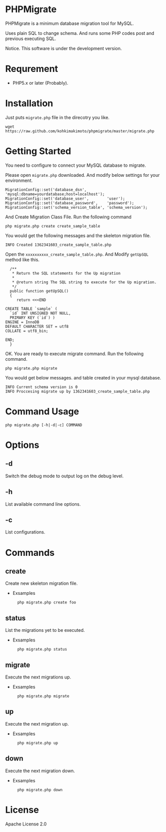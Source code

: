 # PHPMigrate

PHPMigrate is a minimum database migration tool for MySQL.

Uses plain SQL to change schema. And runs some PHP codes post and previous executing SQL.

Notice. This software is under the development version.

# Requrement

* PHP5.x or later (Probably).

# Installation

Just puts `migrate.php` file in the direcotry you like.

    wget https://raw.github.com/kohkimakimoto/phpmigrate/master/migrate.php

# Getting Started

You need to configure to connect your MySQL database to migrate.

Please open `migrate.php` downloaded. And modify below settings for your environment.

    MigrationConfig::set('database_dsn',         'mysql:dbname=yourdatabase;host=localhost');
    MigrationConfig::set('database_user',        'user');
    MigrationConfig::set('database_password',    'password');
    MigrationConfig::set('schema_version_table', 'schema_version');


And Create Migration Class File. Run the following command

    php migrate.php create create_sample_table

You would get the following messages and the skeleton migration file.

    INFO Created 1362341603_create_sample_table.php

Open the `xxxxxxxxxx_create_sample_table.php`. And Modify `getUpSQL` method like this.

      /**
       * Return the SQL statements for the Up migration
       *
       * @return string The SQL string to execute for the Up migration.
       */
      public function getUpSQL()
      {
         return <<<END

    CREATE TABLE `sample` (
      `id` INT UNSIGNED NOT NULL,
      PRIMARY KEY (`id`) )
    ENGINE = InnoDB
    DEFAULT CHARACTER SET = utf8
    COLLATE = utf8_bin;

    END;
      }

OK. You are ready to execute migrate command. Run the following command.

    php migrate.php migrate

You would get below messages. and table created in your mysql database.

    INFO Current schema version is 0
    INFO Proccesing migrate up by 1362341603_create_sample_table.php

# Command Usage

    php migrate.php [-h|-d|-c] COMMAND

# Options

## -d

Switch the debug mode to output log on the debug level.

## -h

List available command line options.

## -c

List configurations.

# Commands

## create

Create new skeleton migration file.

* Exsamples

        php migrate.php create foo

## status

List the migrations yet to be executed.

* Exsamples

        php migrate.php status

## migrate

Execute the next migrations up.

* Exsamples

        php migrate.php migrate

## up

Execute the next migration up.

* Exsamples

        php migrate.php up

## down

Execute the next migration down.

* Exsamples

        php migrate.php down

# License

  Apache License 2.0
